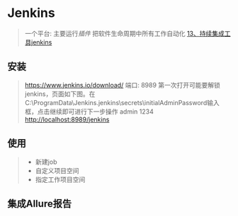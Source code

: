 # Jenkins

> 一个平台: 主要运行*插件*
> 把软件生命周期中所有工作自动化
> [13、持续集成工具jenkins](https://shimo.im/docs/V8XRTpPPYvjjX8Ct/read)

## 安装

> <https://www.jenkins.io/download/>
> 端口: 8989
> 第一次打开可能要解锁jenkins，页面如下图。在C:\ProgramData\Jenkins\.jenkins\secrets\initialAdminPassword输入框，点击继续即可进行下一步操作
> admin  1234
> <http://localhost:8989/jenkins>

## 使用
>
> - 新建job
> - 自定义项目空间
> - 指定工作项目空间

## 集成Allure报告
